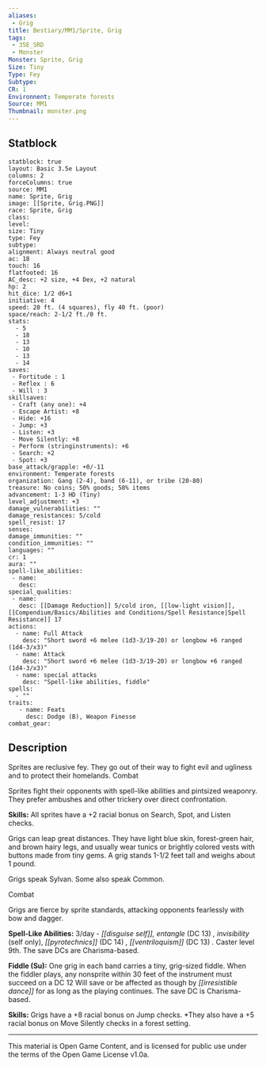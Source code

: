 ```yaml
---
aliases:
 - Grig
title: Bestiary/MM1/Sprite, Grig
tags: 
 - 35E_SRD
 - Monster
Monster: Sprite, Grig
Size: Tiny
Type: Fey
Subtype: 
CR: 1
Environnent: Temperate forests
Source: MM1
Thumbnail: monster.png
---
```


## Statblock

```statblock
statblock: true
layout: Basic 3.5e Layout
columns: 2
forceColumns: true
source: MM1 
name: Sprite, Grig
image: [[Sprite, Grig.PNG]]
race: Sprite, Grig
class: 
level: 
size: Tiny
type: Fey
subtype: 
alignment: Always neutral good
ac: 18
touch: 16
flatfooted: 16
AC_desc: +2 size, +4 Dex, +2 natural
hp: 2
hit_dice: 1/2 d6+1
initiative: 4
speed: 20 ft. (4 squares), fly 40 ft. (poor)
space/reach: 2-1/2 ft./0 ft.
stats:
  - 5
  - 18
  - 13
  - 10
  - 13
  - 14
saves:
 - Fortitude : 1
 - Reflex : 6
 - Will : 3
skillsaves:
 - Craft (any one): +4
 - Escape Artist: +8
 - Hide: +16
 - Jump: +3
 - Listen: +3
 - Move Silently: +8
 - Perform (stringinstruments): +6
 - Search: +2
 - Spot: +3
base_attack/grapple: +0/-11
environment: Temperate forests
organization: Gang (2-4), band (6-11), or tribe (20-80)
treasure: No coins; 50% goods; 50% items
advancement: 1-3 HD (Tiny)
level_adjustment: +3
damage_vulnerabilities: ""
damage_resistances: 5/cold
spell_resist: 17
senses: 
damage_immunities: ""
condition_immunities: ""
languages: ""
cr: 1
aura: ""
spell-like_abilities:
 - name: 
   desc: 
special_qualities:
 - name:
   desc: [[Damage Reduction]] 5/cold iron, [[low-light vision]], [[Compendium/Basics/Abilities and Conditions/Spell Resistance|Spell Resistance]] 17
actions:
  - name: Full Attack
    desc: "Short sword +6 melee (1d3-3/19-20) or longbow +6 ranged (1d4-3/x3)"
  - name: Attack
    desc: "Short sword +6 melee (1d3-3/19-20) or longbow +6 ranged (1d4-3/x3)"
  - name: special attacks
    desc: "Spell-like abilities, fiddle"
spells:
  - ""
traits:
   - name: Feats
     desc: Dodge (B), Weapon Finesse
combat_gear:  
```

## Description



Sprites are reclusive fey. They go out of their way to fight evil and ugliness and to protect their homelands. Combat

Sprites fight their opponents with spell-like abilities and pintsized weaponry. They prefer ambushes and other trickery over direct confrontation.


**Skills:** All sprites have a +2 racial bonus on Search, Spot, and Listen checks.

Grigs can leap great distances. They have light blue skin, forest-green hair, and brown hairy legs, and usually wear tunics or brightly colored vests with buttons made from tiny gems. A grig stands 1-1/2 feet tall and weighs about 1 pound.

Grigs speak Sylvan. Some also speak Common.

Combat

Grigs are fierce by sprite standards, attacking opponents fearlessly with bow and dagger.


**Spell-Like Abilities:** 3/day - *[[disguise self]], entangle* (DC 13) *, invisibility* (self only), *[[pyrotechnics]]* (DC 14) *, [[ventriloquism]]* (DC 13) *.* Caster level 9th. The save DCs are Charisma-based.


**Fiddle (Su):** One grig in each band carries a tiny, grig-sized fiddle. When the fiddler plays, any nonsprite within 30 feet of the instrument must succeed on a DC 12 Will save or be affected as though by *[[irresistible dance]]* for as long as the playing continues. The save DC is Charisma-based.


**Skills:** Grigs have a +8 racial bonus on Jump checks. *They also have a +5 racial bonus on Move Silently checks in a forest setting.

---

This material is Open Game Content, and is licensed for public use under the terms of the Open Game License v1.0a.
